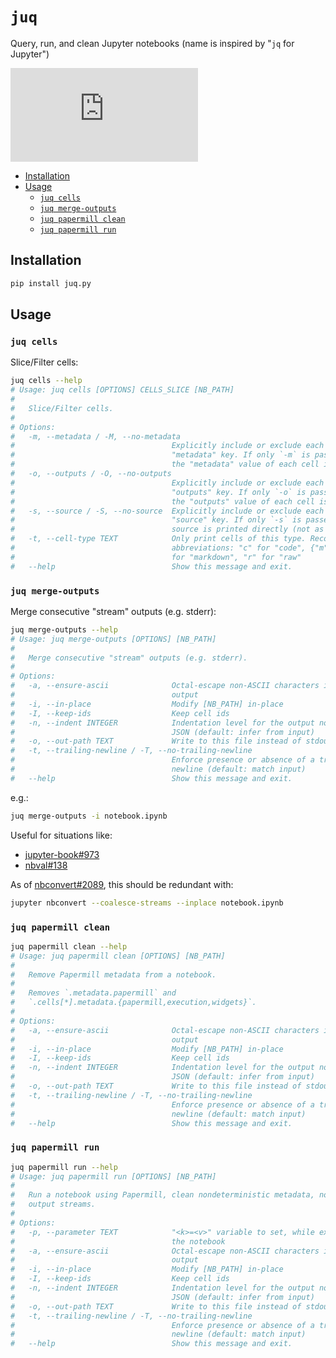 # `juq`
Query, run, and clean Jupyter notebooks (name is inspired by "`jq` for Jupyter")

[![juq.py on PyPI](https://img.shields.io/pypi/v/juq.py?label=juq.py)][juq.py]


<!-- toc -->
- [Installation](#installation)
- [Usage](#usage)
    - [`juq cells`](#juq-cells)
    - [`juq merge-outputs`](#juq-merge-outputs)
    - [`juq papermill clean`](#juq-papermill-clean)
    - [`juq papermill run`](#juq-papermill-run)
<!-- /toc -->

## Installation <a id="installation"></a>
```bash
pip install juq.py
```

## Usage <a id="usage"></a>

### `juq cells` <a id="juq-cells"></a>
Slice/Filter cells:
```bash
juq cells --help
# Usage: juq cells [OPTIONS] CELLS_SLICE [NB_PATH]
#
#   Slice/Filter cells.
#
# Options:
#   -m, --metadata / -M, --no-metadata
#                                   Explicitly include or exclude each cell's
#                                   "metadata" key. If only `-m` is passed, only
#                                   the "metadata" value of each cell is printed
#   -o, --outputs / -O, --no-outputs
#                                   Explicitly include or exclude each cell's
#                                   "outputs" key. If only `-o` is passed, only
#                                   the "outputs" value of each cell is printed
#   -s, --source / -S, --no-source  Explicitly include or exclude each cell's
#                                   "source" key. If only `-s` is passed, the
#                                   source is printed directly (not as JSON)
#   -t, --cell-type TEXT            Only print cells of this type. Recognizes
#                                   abbreviations: "c" for "code", {"m","md"}
#                                   for "markdown", "r" for "raw"
#   --help                          Show this message and exit.
```

### `juq merge-outputs` <a id="juq-merge-outputs"></a>
Merge consecutive "stream" outputs (e.g. stderr):

<!-- `bmdf -- juq merge-outputs --help` -->
```bash
juq merge-outputs --help
# Usage: juq merge-outputs [OPTIONS] [NB_PATH]
#
#   Merge consecutive "stream" outputs (e.g. stderr).
#
# Options:
#   -a, --ensure-ascii              Octal-escape non-ASCII characters in JSON
#                                   output
#   -i, --in-place                  Modify [NB_PATH] in-place
#   -I, --keep-ids                  Keep cell ids
#   -n, --indent INTEGER            Indentation level for the output notebook
#                                   JSON (default: infer from input)
#   -o, --out-path TEXT             Write to this file instead of stdout
#   -t, --trailing-newline / -T, --no-trailing-newline
#                                   Enforce presence or absence of a trailing
#                                   newline (default: match input)
#   --help                          Show this message and exit.
```
e.g.:
```bash
juq merge-outputs -i notebook.ipynb
```

Useful for situations like:
- [jupyter-book#973](https://github.com/executablebooks/jupyter-book/issues/973)
- [nbval#138](https://github.com/computationalmodelling/nbval/issues/138#issuecomment-1869177219)

As of [nbconvert#2089](https://github.com/jupyter/nbconvert/pull/2089), this should be redundant with:

```bash
jupyter nbconvert --coalesce-streams --inplace notebook.ipynb
```

### `juq papermill clean` <a id="juq-papermill-clean"></a>
<!-- `bmdf -- juq papermill clean --help` -->
```bash
juq papermill clean --help
# Usage: juq papermill clean [OPTIONS] [NB_PATH]
#
#   Remove Papermill metadata from a notebook.
#
#   Removes `.metadata.papermill` and
#   `.cells[*].metadata.{papermill,execution,widgets}`.
#
# Options:
#   -a, --ensure-ascii              Octal-escape non-ASCII characters in JSON
#                                   output
#   -i, --in-place                  Modify [NB_PATH] in-place
#   -I, --keep-ids                  Keep cell ids
#   -n, --indent INTEGER            Indentation level for the output notebook
#                                   JSON (default: infer from input)
#   -o, --out-path TEXT             Write to this file instead of stdout
#   -t, --trailing-newline / -T, --no-trailing-newline
#                                   Enforce presence or absence of a trailing
#                                   newline (default: match input)
#   --help                          Show this message and exit.
```

### `juq papermill run` <a id="juq-papermill-run"></a>
<!-- `bmdf -- juq papermill run --help` -->
```bash
juq papermill run --help
# Usage: juq papermill run [OPTIONS] [NB_PATH]
#
#   Run a notebook using Papermill, clean nondeterministic metadata, normalize
#   output streams.
#
# Options:
#   -p, --parameter TEXT            "<k>=<v>" variable to set, while executing
#                                   the notebook
#   -a, --ensure-ascii              Octal-escape non-ASCII characters in JSON
#                                   output
#   -i, --in-place                  Modify [NB_PATH] in-place
#   -I, --keep-ids                  Keep cell ids
#   -n, --indent INTEGER            Indentation level for the output notebook
#                                   JSON (default: infer from input)
#   -o, --out-path TEXT             Write to this file instead of stdout
#   -t, --trailing-newline / -T, --no-trailing-newline
#                                   Enforce presence or absence of a trailing
#                                   newline (default: match input)
#   --help                          Show this message and exit.
```

[juq.py]: https://pypi.org/project/juq.py/
